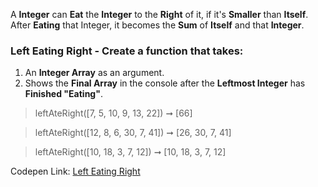A **Integer** can **Eat** the **Integer** to the **Right** of it, if it's **Smaller** than **Itself**. After **Eating** that Integer, it becomes the **Sum** of **Itself** and that **Integer**.

### Left Eating Right - Create a function that takes: 

1. An **Integer Array** as an argument. 
1. Shows the **Final Array** in the console after the **Leftmost Integer** has **Finished "Eating"**.

> leftAteRight([7, 5, 10, 9, 13, 22]) ➞ [66] 

> leftAteRight([12, 8, 6, 30, 7, 41]) ➞ [26, 30, 7, 41]

> leftAteRight([10, 18, 3, 7, 12]) ➞ [10, 18, 3, 7, 12]

Codepen Link: [Left Eating Right](https://codepen.io/naveencoder/pen/YzKeNXK?editors=0012)